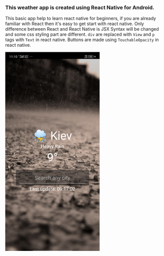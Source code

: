 ### This weather app is created using React Native for Android.

This basic app help to learn react native for beginners, if you are already familiar with React then it's easy
to get start with react native.
Only difference between React and React Native is JSX Syntax will be changed and some css styling part are
different. `div` are replaced with `View` and `p` tags with `Text` in react native.
Buttons are made using `TouchableOpacity` in react native.

<img src="./assets/app-screenshot.png" alt="app-screen" width="300" />